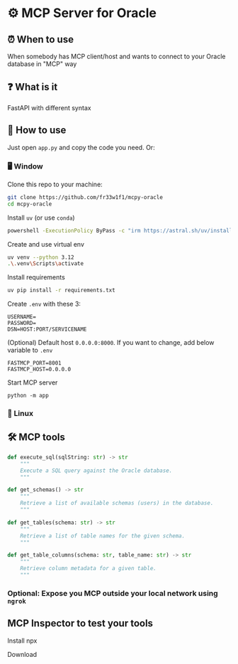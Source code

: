 # ⚙️ MCP Server for Oracle

## ⏰ When to use
When somebody has MCP client/host and wants to connect to your Oracle database in "MCP" way

## ❓ What is it
FastAPI with different syntax

## 🚀 How to use
Just open `app.py` and copy the code you need. Or:
### 🖥️ Window

Clone this repo to your machine:
```bash
git clone https://github.com/fr33w1f1/mcpy-oracle
cd mcpy-oracle
```

Install `uv` (or use `conda`)
```bash
powershell -ExecutionPolicy ByPass -c "irm https://astral.sh/uv/install.ps1 | iex"
```

Create and use virtual env
```bash
uv venv --python 3.12
.\.venv\Scripts\activate
```
Install requirements
```bash 
uv pip install -r requirements.txt 
```
Create `.env` with these 3:
```
USERNAME=
PASSWORD=
DSN=HOST:PORT/SERVICENAME
```

(Optional) Default host `0.0.0.0:8000`. If you want to change, add below variable to `.env`
```
FASTMCP_PORT=8001
FASTMCP_HOST=0.0.0.0
```

Start MCP server
```
python -m app
```

### 🐧 Linux

## 🛠 MCP tools
```python
def execute_sql(sqlString: str) -> str
    """
    Execute a SQL query against the Oracle database.
    """

def get_schemas() -> str
    """
    Retrieve a list of available schemas (users) in the database.
    """

def get_tables(schema: str) -> str
    """
    Retrieve a list of table names for the given schema.
    """

def get_table_columns(schema: str, table_name: str) -> str
    """
    Retrieve column metadata for a given table.
    """
```

### Optional: Expose you MCP outside your local network using `ngrok`

## MCP Inspector to test your tools
Install npx

Download
